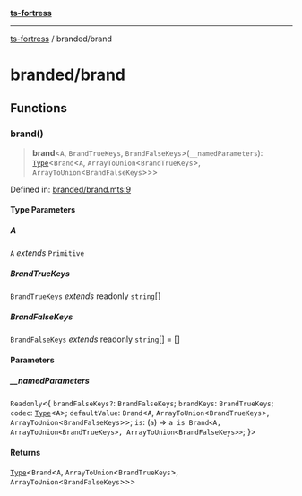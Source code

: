 [**ts-fortress**](../README.md)

---

[ts-fortress](../README.md) / branded/brand

# branded/brand

## Functions

### brand()

> **brand**\<`A`, `BrandTrueKeys`, `BrandFalseKeys`\>(`__namedParameters`): [`Type`](../type.md#type)\<`Brand`\<`A`, `ArrayToUnion`\<`BrandTrueKeys`\>, `ArrayToUnion`\<`BrandFalseKeys`\>\>\>

Defined in: [branded/brand.mts:9](https://github.com/noshiro-pf/ts-fortress/blob/main/src/branded/brand.mts#L9)

#### Type Parameters

##### A

`A` _extends_ `Primitive`

##### BrandTrueKeys

`BrandTrueKeys` _extends_ readonly `string`[]

##### BrandFalseKeys

`BrandFalseKeys` _extends_ readonly `string`[] = \[\]

#### Parameters

##### \_\_namedParameters

`Readonly`\<\{ `brandFalseKeys?`: `BrandFalseKeys`; `brandKeys`: `BrandTrueKeys`; `codec`: [`Type`](../type.md#type)\<`A`\>; `defaultValue`: `Brand`\<`A`, `ArrayToUnion`\<`BrandTrueKeys`\>, `ArrayToUnion`\<`BrandFalseKeys`\>\>; `is`: (`a`) => `a is Brand<A, ArrayToUnion<BrandTrueKeys>, ArrayToUnion<BrandFalseKeys>>`; \}\>

#### Returns

[`Type`](../type.md#type)\<`Brand`\<`A`, `ArrayToUnion`\<`BrandTrueKeys`\>, `ArrayToUnion`\<`BrandFalseKeys`\>\>\>
